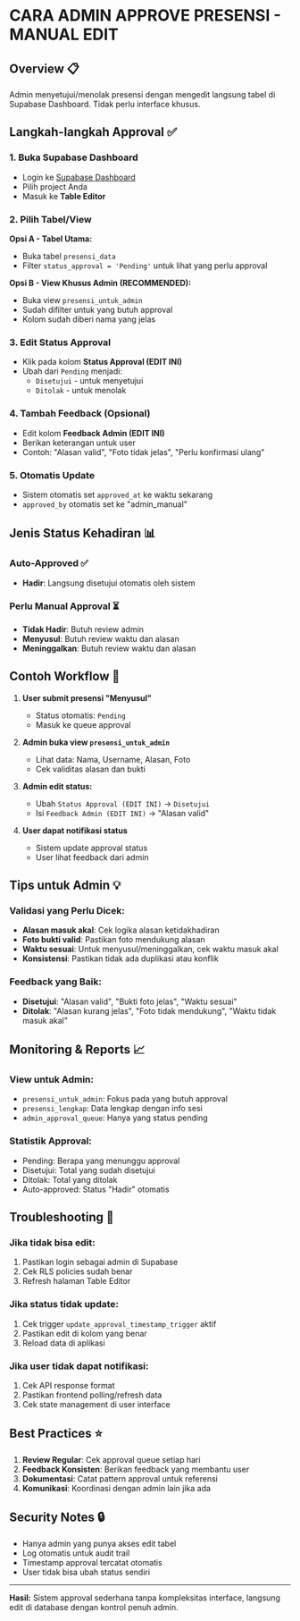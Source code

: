 # CARA ADMIN APPROVE PRESENSI - MANUAL EDIT

## Overview 📋
Admin menyetujui/menolak presensi dengan mengedit langsung tabel di Supabase Dashboard. Tidak perlu interface khusus.

## Langkah-langkah Approval ✅

### 1. Buka Supabase Dashboard
- Login ke [Supabase Dashboard](https://app.supabase.com)
- Pilih project Anda
- Masuk ke **Table Editor**

### 2. Pilih Tabel/View
**Opsi A - Tabel Utama:**
- Buka tabel `presensi_data`
- Filter `status_approval = 'Pending'` untuk lihat yang perlu approval

**Opsi B - View Khusus Admin (RECOMMENDED):**
- Buka view `presensi_untuk_admin`
- Sudah difilter untuk yang butuh approval
- Kolom sudah diberi nama yang jelas

### 3. Edit Status Approval
- Klik pada kolom **Status Approval (EDIT INI)**
- Ubah dari `Pending` menjadi:
  - `Disetujui` - untuk menyetujui
  - `Ditolak` - untuk menolak

### 4. Tambah Feedback (Opsional)
- Edit kolom **Feedback Admin (EDIT INI)**
- Berikan keterangan untuk user
- Contoh: "Alasan valid", "Foto tidak jelas", "Perlu konfirmasi ulang"

### 5. Otomatis Update
- Sistem otomatis set `approved_at` ke waktu sekarang
- `approved_by` otomatis set ke "admin_manual"

## Jenis Status Kehadiran 📊

### Auto-Approved ✅
- **Hadir**: Langsung disetujui otomatis oleh sistem

### Perlu Manual Approval ⏳
- **Tidak Hadir**: Butuh review admin
- **Menyusul**: Butuh review waktu dan alasan
- **Meninggalkan**: Butuh review waktu dan alasan

## Contoh Workflow 🔄

1. **User submit presensi "Menyusul"**
   - Status otomatis: `Pending`
   - Masuk ke queue approval

2. **Admin buka view `presensi_untuk_admin`**
   - Lihat data: Nama, Username, Alasan, Foto
   - Cek validitas alasan dan bukti

3. **Admin edit status:**
   - Ubah `Status Approval (EDIT INI)` → `Disetujui`
   - Isi `Feedback Admin (EDIT INI)` → "Alasan valid"

4. **User dapat notifikasi status**
   - Sistem update approval status
   - User lihat feedback dari admin

## Tips untuk Admin 💡

### Validasi yang Perlu Dicek:
- **Alasan masuk akal**: Cek logika alasan ketidakhadiran
- **Foto bukti valid**: Pastikan foto mendukung alasan
- **Waktu sesuai**: Untuk menyusul/meninggalkan, cek waktu masuk akal
- **Konsistensi**: Pastikan tidak ada duplikasi atau konflik

### Feedback yang Baik:
- **Disetujui**: "Alasan valid", "Bukti foto jelas", "Waktu sesuai"
- **Ditolak**: "Alasan kurang jelas", "Foto tidak mendukung", "Waktu tidak masuk akal"

## Monitoring & Reports 📈

### View untuk Admin:
- `presensi_untuk_admin`: Fokus pada yang butuh approval
- `presensi_lengkap`: Data lengkap dengan info sesi
- `admin_approval_queue`: Hanya yang status pending

### Statistik Approval:
- Pending: Berapa yang menunggu approval
- Disetujui: Total yang sudah disetujui
- Ditolak: Total yang ditolak
- Auto-approved: Status "Hadir" otomatis

## Troubleshooting 🔧

### Jika tidak bisa edit:
1. Pastikan login sebagai admin di Supabase
2. Cek RLS policies sudah benar
3. Refresh halaman Table Editor

### Jika status tidak update:
1. Cek trigger `update_approval_timestamp_trigger` aktif
2. Pastikan edit di kolom yang benar
3. Reload data di aplikasi

### Jika user tidak dapat notifikasi:
1. Cek API response format
2. Pastikan frontend polling/refresh data
3. Cek state management di user interface

## Best Practices ⭐

1. **Review Regular**: Cek approval queue setiap hari
2. **Feedback Konsisten**: Berikan feedback yang membantu user
3. **Dokumentasi**: Catat pattern approval untuk referensi
4. **Komunikasi**: Koordinasi dengan admin lain jika ada

## Security Notes 🔒

- Hanya admin yang punya akses edit tabel
- Log otomatis untuk audit trail
- Timestamp approval tercatat otomatis
- User tidak bisa ubah status sendiri

---

**Hasil:** Sistem approval sederhana tanpa kompleksitas interface, langsung edit di database dengan kontrol penuh admin.
